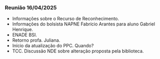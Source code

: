 <h3>Reunião 16/04/2025</h3>

- Informações sobre o Recurso de Reconhecimento.
- Informações do bolsista NAPNE Fabrício Arantes para aluno Gabriel Henrique.
- ENADE BSI.
- Retorno profa. Juliana.  
- Início da atualização do PPC. Quando?
- TCC. Discussão NDE sobre alteração proposta pela biblioteca.



  
